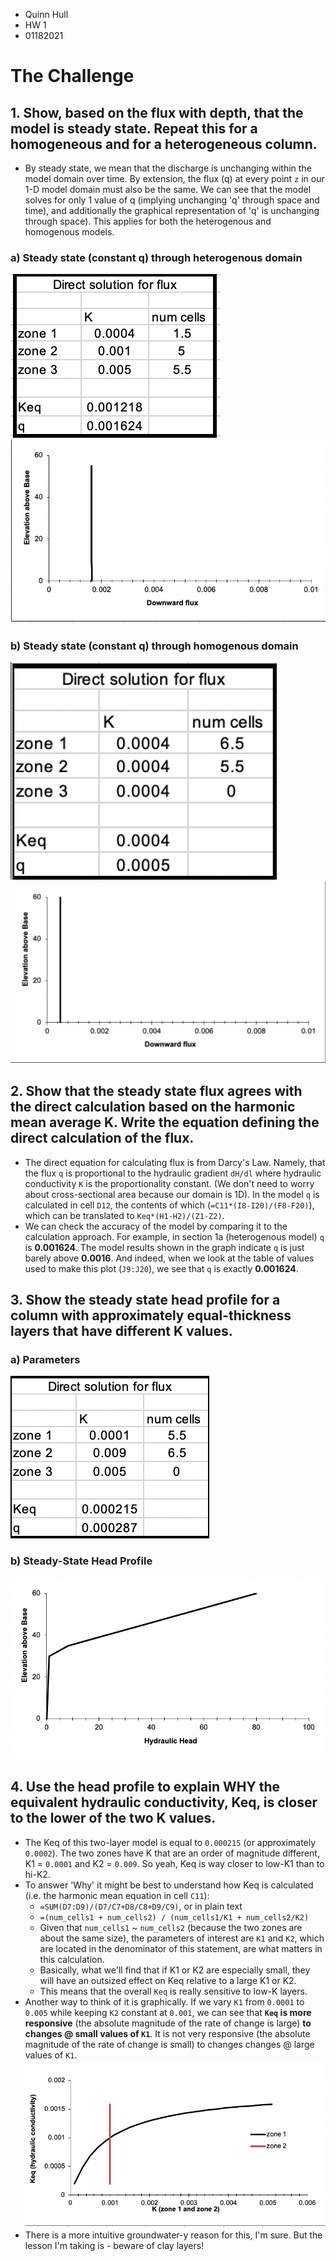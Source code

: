 * Quinn Hull
* HW 1
* 01182021


# The Challenge
## 1. Show, based on the flux with depth, that the model is steady state. Repeat this for a homogeneous and for a heterogeneous column.
  * By steady state, we mean that the discharge is unchanging within the model domain over time. By extension, the flux (q) at every point `z` in our 1-D model domain must also be the same. We can see that the model solves for only 1 value of q (implying unchanging 'q' through space and time), and additionally the graphical representation of 'q' is unchanging through space). This applies for both the heterogenous and homogenous models.

  ### **a) Steady state (constant q) through heterogenous domain**
  ![](assets/TheChallenge_Hull-aa0bedf1.png)
  ![](assets/TheChallenge_Hull-79b9bac7.png)

  ### **b) Steady state (constant q) through homogenous domain**
  ![](assets/TheChallenge_Hull-53b7c019.png)
  ![](assets/TheChallenge_Hull-cecbc870.png)

## 2. Show that the steady state flux agrees with the direct calculation based on the harmonic mean average K. Write the equation defining the direct calculation of the flux.
  * The direct equation for calculating flux is from Darcy's Law. Namely, that the flux `q` is proportional to the hydraulic gradient `dH/dl` where hydraulic conductivity `K` is the proportionality constant. (We don't need to worry about cross-sectional area because our domain is 1D). In the model `q` is calculated in cell `D12`, the contents of which (`=C11*(I8-I20)/(F8-F20)`), which can be translated to `Keq*(H1-H2)/(Z1-Z2)`.
  * We can check the accuracy of the model by comparing it to the calculation approach. For example, in section 1a (heterogenous model) `q` is **0.001624**. The model results shown in the graph indicate `q` is just barely above **0.0016**. And indeed, when we look at the table of values used to make this plot (`J9:J20`), we see that `q` is exactly **0.001624**.

## 3. Show the steady state head profile for a column with approximately equal-thickness layers that have different K values.

  ### **a) Parameters**
  ![](assets/TheChallenge_Hull-f70f67f3.png)

  ### **b) Steady-State Head Profile**
  ![](assets/TheChallenge_Hull-51c1e315.png)


## 4. Use the head profile to explain WHY the equivalent hydraulic conductivity, Keq, is closer to the lower of the two K values.
  * The Keq of this two-layer model is equal to `0.000215` (or approximately `0.0002`). The two zones have K that are an order of magnitude different, K1 = `0.0001` and K2 = `0.009`. So yeah, Keq is way closer to low-K1 than to hi-K2.
  * To answer 'Why' it might be best to understand how Keq is calculated (i.e. the harmonic mean equation in cell `C11`):
    * `=SUM(D7:D9)/(D7/C7+D8/C8+D9/C9)`, or in plain text
    * `=(num_cells1 + num_cells2) / (num_cells1/K1 + num_cells2/K2)`
    * Given that `num_cells1` ~ `num_cells2` (because the two zones are about the same size), the parameters of interest are `K1` and `K2`, which are located in the denominator of this statement, are what matters in this calculation.
    * Basically, what we'll find that if K1 or K2 are especially small, they will have an outsized effect on Keq relative to a large K1 or K2.
    * This means that the overall `Keq` is really sensitive to low-K layers.
  * Another way to think of it is graphically. If we vary `K1` from `0.0001` to `0.005` while keeping `K2` constant at `0.001`, we can see that **`Keq` is more responsive** (the absolute magnitude of the rate of change is large) **to changes @ small values of `K1`**. It is not  very responsive (the absolute magnitude of the rate of change is small) to changes changes @ large values of `K1`.
  ![](assets/TheChallenge_Hull-2467ab26.png)
  * There is a more intuitive groundwater-y reason for this, I'm sure. But the lesson I'm taking is - beware of clay layers!
